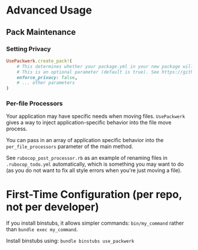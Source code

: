 # Advanced Usage
## Pack Maintenance
### Setting Privacy
```ruby
UsePackwerk.create_pack!(
    # This determines whether your package.yml in your new package will enforce privacy. See packwerk documentation for more details on this attribute.
    # This is an optional parameter (default is true). See https://github.com/Gusto/use_packwerk/discussions/19
    enforce_privacy: false,
    # ... other parameters
)
```

### Per-file Processors
Your application may have specific needs when moving files. `UsePackwerk` gives a way to inject application-specific behavior into the file move process.

You can pass in an array of application specific behavior into the `per_file_processors` parameter of the main method.

See `rubocop_post_processor.rb` as an example of renaming files in `.rubocop_todo.yml` automatically, which is something you may want to do (as you do not want to fix all style errors when you're just moving a file).

# First-Time Configuration (per repo, not per developer)
If you install binstubs, it allows simpler commands: `bin/my_command` rather than `bundle exec my_command`.

Install binstubs using:
`bundle binstubs use_packwerk`
